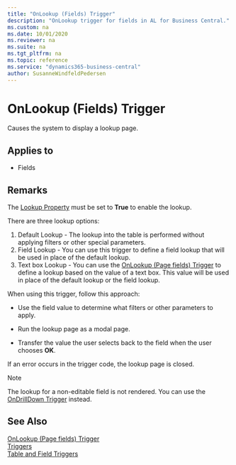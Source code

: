 ```yaml
---
title: "OnLookup (Fields) Trigger"
description: "OnLookup trigger for fields in AL for Business Central."
ms.custom: na
ms.date: 10/01/2020
ms.reviewer: na
ms.suite: na
ms.tgt_pltfrm: na
ms.topic: reference
ms.service: "dynamics365-business-central"
author: SusanneWindfeldPedersen
---
```


# OnLookup (Fields) Trigger

Causes the system to display a lookup page.  

## Applies to

- Fields  

## Remarks  

The [Lookup Property](../properties/devenv-lookup-property.md) must be set to **True** to enable the lookup.

There are three lookup options:  

1. Default Lookup - The lookup into the table is performed without applying filters or other special parameters.  
2. Field Lookup - You can use this trigger to define a field lookup that will be used in place of the default lookup.  
3. Text box Lookup - You can use the [OnLookup \(Page fields\) Trigger](devenv-onlookup-page-fields-trigger.md) to define a lookup based on the value of a text box. This value will be used in place of the default lookup or the field lookup.  

When using this trigger, follow this approach:  

- Use the field value to determine what filters or other parameters to apply.  

- Run the lookup page as a modal page.  

- Transfer the value the user selects back to the field when the user chooses **OK**.  

 If an error occurs in the trigger code, the lookup page is closed.  

<!--NAV  
> [!NOTE]  
>  On non-editable fields in the [!INCLUDE[nav_windows](../includes/nav_windows_md.md)], the field gets its lookup action rendered as a hyperlink. In the [!INCLUDE[nav_web](../includes/nav_web_md.md)] the lookup for a non-editable field is not rendered. You can use the [OnDrillDown Trigger](devenv-OnDrillDown-Trigger.md) instead.  
-->
> [!NOTE]  
> The lookup for a non-editable field is not rendered. You can use the [OnDrillDown Trigger](devenv-ondrilldown-trigger.md) instead.

## See Also

[OnLookup (Page fields) Trigger](devenv-onlookup-page-fields-trigger.md)  
[Triggers](devenv-triggers.md)  
[Table and Field Triggers](devenv-table-and-field-triggers.md)  